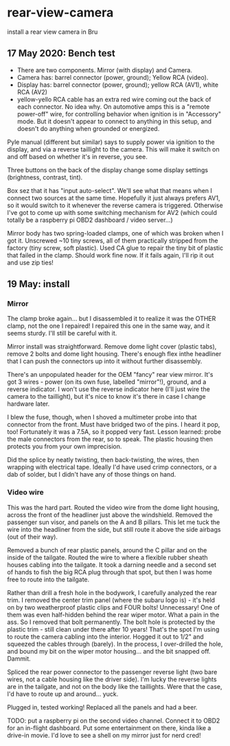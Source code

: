 # rear-view-camera
install a rear view camera in Bru
## 17 May 2020: Bench test

- There are two components. Mirror (with display) and Camera.
- Camera has: barrel connector (power, ground); Yellow RCA (video).
- Display has: barrel connector (power, ground); yellow RCA (AV1), white RCA (AV2)
- yellow-yello RCA cable has an extra red wire coming out the back of each connector. No idea why. On automotive amps this is a "remote power-off" wire, for controlling behavior when ignition is in "Accessory" mode. But it doesn't appear to connect to anything in this setup, and doesn't do anything when grounded or energized.

Pyle manual (different but similar) says to supply power via ignition to the display, and via a reverse taillight to the camera. This will make it switch on and off based on whether it's in reverse, you see.

Three buttons on the back of the display change some display settings (brightness, contrast, tint). 

Box sez that it has "input auto-select". We'll see what that means when I connect two sources at the same time. Hopefully it just always prefers AV1, so it would switch to it whenever the reverse camera is triggered. Otherwise I've got to come up with some switching mechanism for AV2 (which could totally be a raspberry pi OBD2 dashboard / video server...)

Mirror body has two spring-loaded clamps, one of which was broken when I got it. Unscrewed ~10 tiny screws, all of them practically stripped from the factory (tiny screw, soft plastic). Used CA glue to repair the tiny bit of plastic that failed in the clamp. Should work fine now. If it fails again, I'll rip it out and use zip ties!

## 19 May: install
### Mirror
The clamp broke again... but I disassembled it to realize it was the OTHER clamp, not the one I repaired! I repaired this one in the same way, and it seems sturdy. I'll still be careful with it.

Mirror install was straightforward. Remove dome light cover (plastic tabs), remove 2 bolts and dome light housing. There's enough flex inthe headliner that I can push the connectors up into it without further disassembly.

There's an unpopulated header for the OEM "fancy" rear view mirror. It's got 3 wires - power (on its own fuse, labelled "mirror"!), ground, and a reverse indicator. I won't use the reverse indicator here (I'll just wire the camera to the taillight), but it's nice to know it's there in case I change hardware later.

I blew the fuse, though, when I shoved a multimeter probe into that connector from the front. Must have bridged two of the pins. I heard it pop, too! Fortunately it was a 7.5A, so it popped very fast. Lesson learned: probe the male connectors from the rear, so to speak. The plastic housing then protects you from your own imprecision.

Did the splice by neatly twisting, then back-twisting, the wires, then wrapping with electrical tape. Ideally I'd have used crimp connectors, or a dab of solder, but I didn't have any of those things on hand.

### Video wire
This was the hard part. Routed the video wire from the dome light housing, across the front of the headliner just above the windshield. Removed the passenger sun visor, and panels on the A and B pillars. This let me tuck the wire into the headliner from the side, but still route it above the side airbags (out of their way).

Removed a bunch of rear plastic panels, around the C pillar and on the inside of the tailgate. Routed the wire to where a flexible rubber sheath houses cabling into the tailgate. It took a darning needle and a second set of hands to fish the big RCA plug through that spot, but then I was home free to route into the tailgate.

Rather than drill a fresh hole in the bodywork, I carefully analyzed the rear trim. I removed the center trim panel (where the subaru logo is) - it's held on by two weatherproof plastic clips and FOUR bolts! Unnecessary! One of them was even half-hidden behind the rear wiper motor. What a pain in the ass. So I removed that bolt permanently. The bolt hole is protected by the plastic trim - still clean under there after 10 years! That's the spot I'm using to route the camera cabling into the interior. Hogged it out to 1/2" and squeezed the cables through (barely). In the process, I over-drilled the hole, and bound my bit on the wiper motor housing... and the bit snapped off. Dammit.

Spliced the rear power connector to the passenger reverse light (two bare wires, not a cable housing like the driver side). I'm lucky the reverse lights are in the tailgate, and not on the body like the taillights. Were that the case, I'd have to route up and around... yuck.

Plugged in, tested working! Replaced all the panels and had a beer.

TODO: put a raspberry pi on the second video channel. Connect it to OBD2 for an in-flight dashboard. Put some entertainment on there, kinda like a drive-in movie. I'd love to see a shell on my mirror just for nerd cred!
